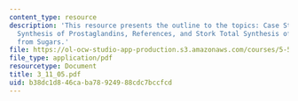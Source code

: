 ```yaml
---
content_type: resource
description: 'This resource presents the outline to the topics: Case Study #2 - Total
  Synthesis of Prostaglandins, References, and Stork Total Synthesis of Prostaglandins
  from Sugars.'
file: https://ol-ocw-studio-app-production.s3.amazonaws.com/courses/5-512-synthetic-organic-chemistry-ii-spring-2005/b38dc1d846caba78924988cdc7bccfcd_3_11_05.pdf
file_type: application/pdf
resourcetype: Document
title: 3_11_05.pdf
uid: b38dc1d8-46ca-ba78-9249-88cdc7bccfcd
---
```

